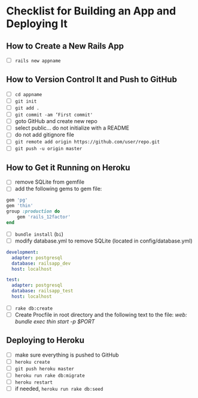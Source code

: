 # Checklist for Building an App and Deploying It
## How to Create a New Rails App
- [ ] `rails new appname`

## How to Version Control It and Push to GitHub
- [ ] `cd appname`
- [ ] `git init`
- [ ] `git add .`
- [ ] `git commit -am ‘First commit'`
- [ ] goto GitHub and create new repo
- [ ] select public... do not initialize with a README
- [ ] do not add gitignore file
- [ ] `git remote add origin https://github.com/user/repo.git`
- [ ] `git push -u origin master`

## How to Get it Running on Heroku

- [ ] remove SQLite from gemfile
- [ ] add the following gems to gem file:
```ruby
gem 'pg'
gem 'thin'
group :production do
    gem 'rails_12factor'
end
```
- [ ] `bundle install` (`bi`)
- [ ] modify database.yml to remove SQLite (located in config/database.yml)
```yml
development:
  adapter: postgresql
  database: railsapp_dev
  host: localhost

test:
  adapter: postgresql
  database: railsapp_test
  host: localhost
```
- [ ] `rake db:create`
- [ ] Create Procfile in root directory and the following text to the file: _web: bundle exec thin start -p $PORT_

## Deploying to Heroku
- [ ] make sure everything is pushed to GitHub
- [ ] `heroku create`
- [ ] `git push heroku master`
- [ ] `heroku run rake db:migrate`
- [ ] `heroku restart`
- [ ] if needed, `heroku run rake db:seed`
